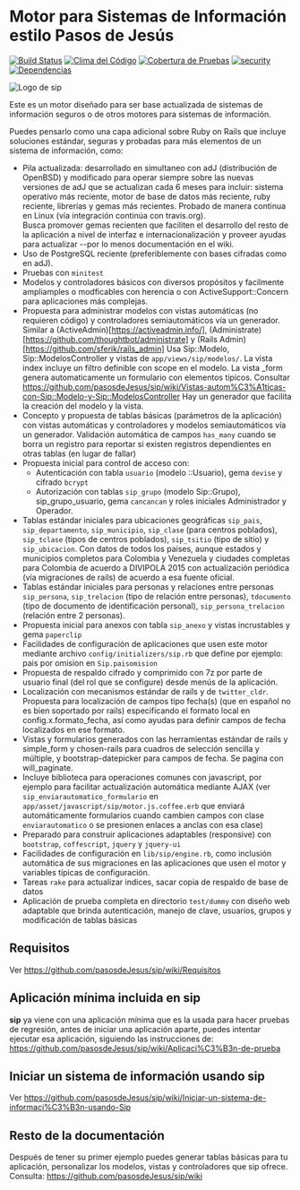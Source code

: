 # Motor para Sistemas de Información estilo Pasos de Jesús
[![Build Status](https://semaphoreci.com/api/v1/vtamara/sip/branches/master/badge.svg)](https://semaphoreci.com/vtamara/sip) [![Clima del Código](https://codeclimate.com/github/pasosdeJesus/sip/badges/gpa.svg)](https://codeclimate.com/github/pasosdeJesus/sip) [![Cobertura de Pruebas](https://codeclimate.com/github/pasosdeJesus/sip/badges/coverage.svg)](https://codeclimate.com/github/pasosdeJesus/sip) [![security](https://hakiri.io/github/pasosdeJesus/sip/master.svg)](https://hakiri.io/github/pasosdeJesus/sip/master) [![Dependencias](https://gemnasium.com/pasosdeJesus/sip.svg)](https://gemnasium.com/pasosdeJesus/sip) 

![Logo de sip](https://raw.githubusercontent.com/pasosdeJesus/sip/master/test/dummy/public/images/logo.jpg)

Este es un motor diseñado para ser base actualizada de sistemas de información seguros o 
de otros motores para sistemas de información.

Puedes pensarlo como una capa adicional sobre Ruby on Rails que incluye 
soluciones estándar, seguras y probadas para más elementos de un sistema 
de información, como:

- Pila actualizada: desarrollado en simultaneo con adJ (distribución de 
  OpenBSD) y modificado para operar siempre sobre las nuevas versiones
  de adJ que se actualizan cada 6 meses para incluir:
  sistema operativo más reciente, motor de base de datos más reciente, 
  ruby reciente, librerías y gemas más recientes.   Probado de manera 
  continua en Linux (vía integración continúa con travis.org).  
  Busca promover gemas recienten que faciliten el desarrollo del resto
  de la aplicación a nivel de interfaz e internacionalización y proveer
  ayudas para actualizar --por lo menos documentación en el wiki.
- Uso de PostgreSQL reciente (preferiblemente con bases cifradas como en 
  adJ).
- Pruebas con ```minitest```
- Modelos y controladores básicos con diversos propósitos y facilmente ampliamples o modficables con herencia o con ActiveSupport::Concern para aplicaciones más complejas.
- Propuesta para administrar modelos con vistas automáticas (no requieren código) y 
  controladores semiautomáticos vía un generador.  Similar a 
  (ActiveAdmin)[https://activeadmin.info/],
  (Administrate)[https://github.com/thoughtbot/administrate] y
  (Rails Admin)[https://github.com/sferik/rails_admin]
  Usa Sip::Modelo, Sip::ModelosController y vistas de 
  ```app/views/sip/modelos/```. La vista index incluye
  un filtro definible con scope en el modelo.  La vista 
  _form genera automaticamente un formulario con elementos tipicos.
  Consultar https://github.com/pasosdeJesus/sip/wiki/Vistas-autom%C3%A1ticas-con-Sip::Modelo-y-Sip::ModelosController
  Hay un generador que facilita la creación del modelo y la vista.
- Concepto y propuesta de tablas básicas (parámetros de la aplicación) con
  vistas automáticas y controladores y modelos semiautomáticos vía un generador. Validación automática de campos ```has_many``` cuando se borra un registro para reportar si existen  registros dependientes en otras tablas (en lugar de fallar)
- Propuesta inicial para control de acceso con:
  - Autenticación con tabla ```usuario``` (modelo ::Usuario), gema ```devise``` y cifrado ```bcrypt```
  - Autorización con tablas ```sip_grupo``` (modelo Sip::Grupo), sip_grupo_usuario, gema ```cancancan``` y roles iniciales Administrador y Operador.
- Tablas estándar iniciales para ubicaciones geográficas ```sip_pais```, ```sip_departamento```, ```sip_municipio```, ```sip_clase``` (para centros poblados), ```sip_tclase``` (tipos de centros poblados), ```sip_tsitio``` (tipo de sitio) y ```sip_ubicacion```. Con datos de todos los paises, aunque estados y municipios completos para Colombia y Venezuela y ciudades completas para Colombia de acuerdo a DIVIPOLA 2015 con actualización periódica (vía migraciones de rails) de acuerdo a esa fuente oficial.
- Tablas estándar iniciales para personas y relaciones entre personas ```sip_persona```, ```sip_trelacion``` (tipo de relación entre personas),  ```tdocumento``` (tipo de documento de identificación personal), ```sip_persona_trelacion``` (relación entre 2 personas).
- Propuesta inicial para anexos con tabla ```sip_anexo``` y vistas incrustables y gema ```paperclip```
- Facilidades de configuración de aplicaciones que usen este motor mediante archivo ```config/initializers/sip.rb``` que define por ejemplo: pais por omision en ```Sip.paisomision```
- Propuesta de respaldo cifrado y comprimido con 7z por parte de usuario final (del rol que se configure) desde menús de la aplicación.
- Localización con mecanismos estándar de rails y de ```twitter_cldr```.
  Propuesta para localización de campos tipo fecha(s) (que en español no es bien 
  soportado por rails) especificando el formato local en 
  config.x.formato_fecha, así como ayudas para definir campos de fecha 
  localizados en ese formato.
- Vistas y formularios generados con las herramientas estándar de rails 
  y simple_form y chosen-rails para cuadros de selección sencilla y múltiple,
  y bootstrap-datepicker para campos de fecha. Se pagina con will_paginate.
- Incluye biblioteca para operaciones comunes con javascript, por ejemplo para 
  facilitar actualización automática mediante AJAX (ver 
  ```sip_enviarautomatico_formulario``` en 
  ```app/asset/javascript/sip/motor.js.coffee.erb``` que enviará
  automáticamente formularios cuando cambien campos con clase
  ```enviarautomatico``` o se presionen enlaces a anclas con esa clase)
- Preparado para construir aplicaciones adaptables (responsive) con 
  ```bootstrap```, ```coffescript```, ```jquery``` y ```jquery-ui```
- Facilidades de configuración en ```lib/sip/engine.rb```, como inclusión 
  automática de sus migraciones en las aplicaciones que usen el motor y 
  variables típicas de configuración.
- Tareas ```rake``` para actualizar indices, sacar copia de respaldo de base 
  de datos
- Aplicación de prueba completa en directorio ```test/dummy``` con diseño 
  web adaptable que brinda autenticación, manejo de clave, usuarios, 
  grupos y modificación de tablas básicas 

## Requisitos

Ver <https://github.com/pasosdeJesus/sip/wiki/Requisitos>

## Aplicación mínima incluida en sip

**sip** ya viene con una aplicación mínima que es la usada para hacer
pruebas de regresión, antes de iniciar una aplicación aparte, puedes
intentar ejecutar esa aplicación, siguiendo las instrucciones de:
<https://github.com/pasosdeJesus/sip/wiki/Aplicaci%C3%B3n-de-prueba>

## Iniciar un sistema de información usando sip

Ver https://github.com/pasosdeJesus/sip/wiki/Iniciar-un-sistema-de-informaci%C3%B3n-usando-Sip

## Resto de la documentación 

Después de tener su primer ejemplo puedes generar tablas básicas para 
tu aplicación, personalizar los modelos, vistas y controladores que sip 
ofrece. Consulta: https://github.com/pasosdeJesus/sip/wiki

